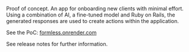 
Proof of concept. An app for onboarding new clients with minimal effort. Using a combination of AI, a fine-tuned model and Ruby on Rails, the generated responses are used to create actions within the application.

See the PoC: [formless.onrender.com](https://formless.onrender.com/)

See release notes for further information.

<!-- MARKDOWN LINKS & IMAGES -->

<!-- https://www.markdownguide.org/basic-syntax/#reference-style-links -->

[Ruby-lang.org]: https://img.shields.io/badge/Ruby-FF2D20?style=for-the-badge&logo=ruby&logoColor=white

[Ruby-url]: https://www.ruby-lang.org/

[Rubyonrails.org]: https://img.shields.io/badge/RubyOnRails-c53024?style=for-the-badge&logo=rubyonrails&logoColor=white

[Rails-url]: https://guides.rubyonrails.org/v6.1/
